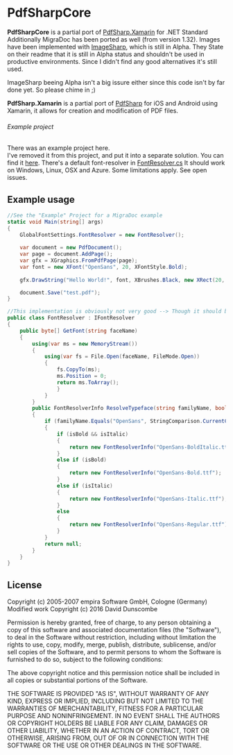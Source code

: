 # PdfSharpCore

**PdfSharpCore** is a partial port of [PdfSharp.Xamarin](https://github.com/roceh/PdfSharp.Xamarin/) for .NET Standard
Additionally MigraDoc has been ported as well (from version 1.32).
Images have been implemented with [ImageSharp](https://github.com/JimBobSquarePants/ImageSharp/), which is still in Alpha. They State on their readme that it is still in Alpha status and shouldn't be used in productive environments. Since I didn't find any good alternatives it's still used.

ImageSharp beeing Alpha isn't a big issure either since this code isn't by far done yet. So please chime in ;)

**PdfSharp.Xamarin** is a partial port of [PdfSharp](http://www.pdfsharp.net/) for iOS and Android using Xamarin, it allows for creation and modification of PDF files.



###### Example project 

There was an example project here. <br />
I've removed it from this project, and put it into a separate solution.
You can find it [here](https://github.com/ststeiger/Stammbaum).
There's a default font-resolver in [FontResolver.cs](https://github.com/ststeiger/PdfSharpCore/blob/master/PdfSharpCore/Utils/FontResolver.cs)
It should work on Windows, Linux, OSX and Azure. 
Some limitations apply. See open issues. 


## Example usage 

```cs
//See the "Example" Project for a MigraDoc example
static void Main(string[] args)
{
    GlobalFontSettings.FontResolver = new FontResolver();
    
    var document = new PdfDocument();
    var page = document.AddPage();
    var gfx = XGraphics.FromPdfPage(page);
    var font = new XFont("OpenSans", 20, XFontStyle.Bold);
            
    gfx.DrawString("Hello World!", font, XBrushes.Black, new XRect(20, 20, page.Width, page.Height), XStringFormats.Center);

    document.Save("test.pdf");
}

//This implementation is obviously not very good --> Though it should be enough for everyone to implement their own.
public class FontResolver : IFontResolver
{
    public byte[] GetFont(string faceName)
    {
        using(var ms = new MemoryStream())
        {
            using(var fs = File.Open(faceName, FileMode.Open))
            {
                fs.CopyTo(ms);
                ms.Position = 0;
                return ms.ToArray();
                }
            }
        }
        public FontResolverInfo ResolveTypeface(string familyName, bool isBold, bool isItalic)
        {
            if (familyName.Equals("OpenSans", StringComparison.CurrentCultureIgnoreCase))
            {
                if (isBold && isItalic)
                {
                    return new FontResolverInfo("OpenSans-BoldItalic.ttf");
                }
                else if (isBold)
                {
                    return new FontResolverInfo("OpenSans-Bold.ttf");
                }
                else if (isItalic)
                {
                    return new FontResolverInfo("OpenSans-Italic.ttf");
                }
                else
                {
                    return new FontResolverInfo("OpenSans-Regular.ttf");
                }
            }
            return null;
        }
    }
}
```

## License

Copyright (c) 2005-2007 empira Software GmbH, Cologne (Germany)  
Modified work Copyright (c) 2016 David Dunscombe

Permission is hereby granted, free of charge, to any person obtaining a copy of this software and associated documentation files (the "Software"), to deal in the Software without restriction, including without limitation the rights to use, copy, modify, merge, publish, distribute, sublicense, and/or sell copies of the Software, and to permit persons to whom the Software is furnished to do so, subject to the following conditions:

The above copyright notice and this permission notice shall be included in all copies or substantial portions of the Software.

THE SOFTWARE IS PROVIDED "AS IS", WITHOUT WARRANTY OF ANY KIND, EXPRESS OR IMPLIED, INCLUDING BUT NOT LIMITED TO THE WARRANTIES OF MERCHANTABILITY, FITNESS FOR A PARTICULAR PURPOSE AND NONINFRINGEMENT. IN NO EVENT SHALL THE AUTHORS OR COPYRIGHT HOLDERS BE LIABLE FOR ANY CLAIM, DAMAGES OR OTHER LIABILITY, WHETHER IN AN ACTION OF CONTRACT, TORT OR OTHERWISE, ARISING FROM, OUT OF OR IN CONNECTION WITH THE SOFTWARE OR THE USE OR OTHER DEALINGS IN THE SOFTWARE.
